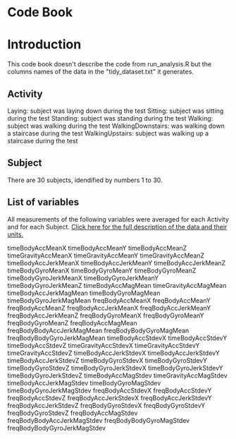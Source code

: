 # Code Book

# Introduction

This code book doesn't describe the code from run_analysis.R but the columns names of the data in the "tidy_dataset.txt" it generates.

## Activity

Laying: subject was laying down during the test
Sitting: subject was sitting during the test
Standing: subject was standing during the test
Walking: subject was walking during the test
WalkingDownstairs: was walking down a staircase during the test
WalkingUpstairs: subject was walking up a staircase during the test

## Subject

There are 30 subjects, idendified by numbers 1 to 30.

## List of variables

All measurements of the following variables were averaged for each Activity and for each Subject. <a href="http://archive.ics.uci.edu/ml/datasets/Human+Activity+Recognition+Using+Smartphones" class="uri">Click here for the full description of the data and their units.</a>

timeBodyAccMeanX timeBodyAccMeanY timeBodyAccMeanZ timeGravityAccMeanX timeGravityAccMeanY timeGravityAccMeanZ timeBodyAccJerkMeanX timeBodyAccJerkMeanY timeBodyAccJerkMeanZ timeBodyGyroMeanX timeBodyGyroMeanY timeBodyGyroMeanZ timeBodyGyroJerkMeanX timeBodyGyroJerkMeanY timeBodyGyroJerkMeanZ timeBodyAccMagMean timeGravityAccMagMean timeBodyAccJerkMagMean timeBodyGyroMagMean timeBodyGyroJerkMagMean freqBodyAccMeanX freqBodyAccMeanY freqBodyAccMeanZ freqBodyAccJerkMeanX freqBodyAccJerkMeanY freqBodyAccJerkMeanZ freqBodyGyroMeanX freqBodyGyroMeanY freqBodyGyroMeanZ freqBodyAccMagMean freqBodyBodyAccJerkMagMean freqBodyBodyGyroMagMean freqBodyBodyGyroJerkMagMean timeBodyAccStdevX timeBodyAccStdevY timeBodyAccStdevZ timeGravityAccStdevX timeGravityAccStdevY timeGravityAccStdevZ timeBodyAccJerkStdevX timeBodyAccJerkStdevY timeBodyAccJerkStdevZ timeBodyGyroStdevX timeBodyGyroStdevY timeBodyGyroStdevZ timeBodyGyroJerkStdevX timeBodyGyroJerkStdevY timeBodyGyroJerkStdevZ timeBodyAccMagStdev timeGravityAccMagStdev timeBodyAccJerkMagStdev timeBodyGyroMagStdev timeBodyGyroJerkMagStdev freqBodyAccStdevX freqBodyAccStdevY freqBodyAccStdevZ freqBodyAccJerkStdevX freqBodyAccJerkStdevY freqBodyAccJerkStdevZ freqBodyGyroStdevX freqBodyGyroStdevY freqBodyGyroStdevZ freqBodyAccMagStdev freqBodyBodyAccJerkMagStdev freqBodyBodyGyroMagStdev freqBodyBodyGyroJerkMagStdev
